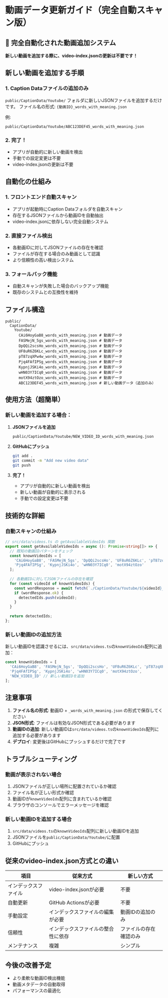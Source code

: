 # 動画データ更新ガイド（完全自動スキャン版）

## 🎉 完全自動化された動画追加システム

**新しい動画を追加する際に、video-index.jsonの更新は不要です！**

## 新しい動画を追加する手順

### 1. Caption Dataファイルの追加のみ
`public/CaptionData/Youtube/` フォルダに新しいJSONファイルを追加するだけです。
ファイル名の形式: `{動画ID}_words_with_meaning.json`

例:
```
public/CaptionData/Youtube/ABC123DEF45_words_with_meaning.json
```

### 2. 完了！
- アプリが自動的に新しい動画を検出
- 手動での設定変更は不要
- video-index.jsonの更新は不要

## 自動化の仕組み

### 1. フロントエンド自動スキャン
- アプリが起動時にCaption Dataフォルダを自動スキャン
- 存在するJSONファイルから動画IDを自動抽出
- video-index.jsonに依存しない完全自動システム

### 2. 直接ファイル検出
- 各動画IDに対してJSONファイルの存在を確認
- ファイルが存在する場合のみ動画として認識
- より信頼性の高い検出システム

### 3. フォールバック機能
- 自動スキャンが失敗した場合のバックアップ機能
- 既存のシステムとの互換性を維持

## ファイル構造

```
public/
  CaptionData/
    Youtube/
      CAi6HoyGaB8_words_with_meaning.json # 動画データ
      FASMejN_5gs_words_with_meaning.json # 動画データ
      DpQQi2scsHo_words_with_meaning.json # 動画データ
      UF8uR6Z6KLc_words_with_meaning.json # 動画データ
      pT87zqXPw4w_words_with_meaning.json # 動画データ
      Pjq4FAfIPSg_words_with_meaning.json # 動画データ
      KypnjJSKi4o_words_with_meaning.json # 動画データ
      wHN03Y7ICq0_words_with_meaning.json # 動画データ
      motX94ztOzo_words_with_meaning.json # 動画データ
      ABC123DEF45_words_with_meaning.json # 新しい動画データ（追加のみ）
```

## 使用方法（超簡単）

### 新しい動画を追加する場合：

1. **JSONファイルを追加**
   ```
   public/CaptionData/Youtube/NEW_VIDEO_ID_words_with_meaning.json
   ```

2. **GitHubにプッシュ**
   ```bash
   git add .
   git commit -m "Add new video data"
   git push
   ```

3. **完了！**
   - アプリが自動的に新しい動画を検出
   - 新しい動画が自動的に表示される
   - 手動での設定変更は不要

## 技術的な詳細

### 自動スキャンの仕組み
```typescript
// src/data/videos.ts の getAvailableVideoIds 関数
export const getAvailableVideoIds = async (): Promise<string[]> => {
  // 既知の動画IDパターンをチェック
  const knownVideoIds = [
    'CAi6HoyGaB8', 'FASMejN_5gs', 'DpQQi2scsHo', 'UF8uR6Z6KLc', 'pT87zqXPw4w',
    'Pjq4FAfIPSg', 'KypnjJSKi4o', 'wHN03Y7ICq0', 'motX94ztOzo'
  ];
  
  // 各動画IDに対してJSONファイルの存在を確認
  for (const videoId of knownVideoIds) {
    const wordResponse = await fetch(`./CaptionData/Youtube/${videoId}_words_with_meaning.json`);
    if (wordResponse.ok) {
      detectedIds.push(videoId);
    }
  }
  
  return detectedIds;
};
```

### 新しい動画IDの追加方法
新しい動画IDを認識させるには、`src/data/videos.ts`の`knownVideoIds`配列に追加：

```typescript
const knownVideoIds = [
  'CAi6HoyGaB8', 'FASMejN_5gs', 'DpQQi2scsHo', 'UF8uR6Z6KLc', 'pT87zqXPw4w',
  'Pjq4FAfIPSg', 'KypnjJSKi4o', 'wHN03Y7ICq0', 'motX94ztOzo',
  'NEW_VIDEO_ID' // 新しい動画IDを追加
];
```

## 注意事項

1. **ファイル名の形式**: 動画ID + `_words_with_meaning.json` の形式で保存してください
2. **JSON形式**: ファイルは有効なJSON形式である必要があります
3. **動画IDの追加**: 新しい動画IDは`src/data/videos.ts`の`knownVideoIds`配列に追加する必要があります
4. **デプロイ**: 変更後はGitHubにプッシュするだけで完了です

## トラブルシューティング

### 動画が表示されない場合
1. JSONファイルが正しい場所に配置されているか確認
2. ファイル名が正しい形式か確認
3. 動画IDが`knownVideoIds`配列に含まれているか確認
4. ブラウザのコンソールでエラーメッセージを確認

### 新しい動画IDを追加する場合
1. `src/data/videos.ts`の`knownVideoIds`配列に新しい動画IDを追加
2. JSONファイルを`public/CaptionData/Youtube/`に配置
3. GitHubにプッシュ

## 従来のvideo-index.json方式との違い

| 項目 | 従来方式 | 新しい方式 |
|------|----------|------------|
| インデックスファイル | video-index.jsonが必要 | 不要 |
| 自動更新 | GitHub Actionsが必要 | 不要 |
| 手動設定 | インデックスファイルの編集が必要 | 動画IDの追加のみ |
| 信頼性 | インデックスファイルの整合性に依存 | ファイルの存在確認のみ |
| メンテナンス | 複雑 | シンプル |

## 今後の改善予定

- より柔軟な動画ID検出機能
- 動画メタデータの自動取得
- パフォーマンスの最適化 